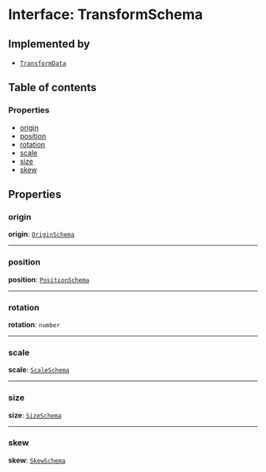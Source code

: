# Interface: TransformSchema

## Implemented by

* [`TransformData`](/auto-docs/editor/classes/TransformData-1.md)

## Table of contents

### Properties

* [origin](/auto-docs/editor/interfaces/TransformSchema-1.md#origin)
* [position](/auto-docs/editor/interfaces/TransformSchema-1.md#position)
* [rotation](/auto-docs/editor/interfaces/TransformSchema-1.md#rotation)
* [scale](/auto-docs/editor/interfaces/TransformSchema-1.md#scale)
* [size](/auto-docs/editor/interfaces/TransformSchema-1.md#size)
* [skew](/auto-docs/editor/interfaces/TransformSchema-1.md#skew)

## Properties

### origin

**origin**: [`OriginSchema`](/auto-docs/editor/interfaces/OriginSchema.md)

***

### position

**position**: [`PositionSchema`](/auto-docs/editor/interfaces/PositionSchema.md)

***

### rotation

**rotation**: `number`

***

### scale

**scale**: [`ScaleSchema`](/auto-docs/editor/interfaces/ScaleSchema.md)

***

### size

**size**: [`SizeSchema`](/auto-docs/editor/interfaces/SizeSchema-1.md)

***

### skew

**skew**: [`SkewSchema`](/auto-docs/editor/interfaces/SkewSchema.md)
